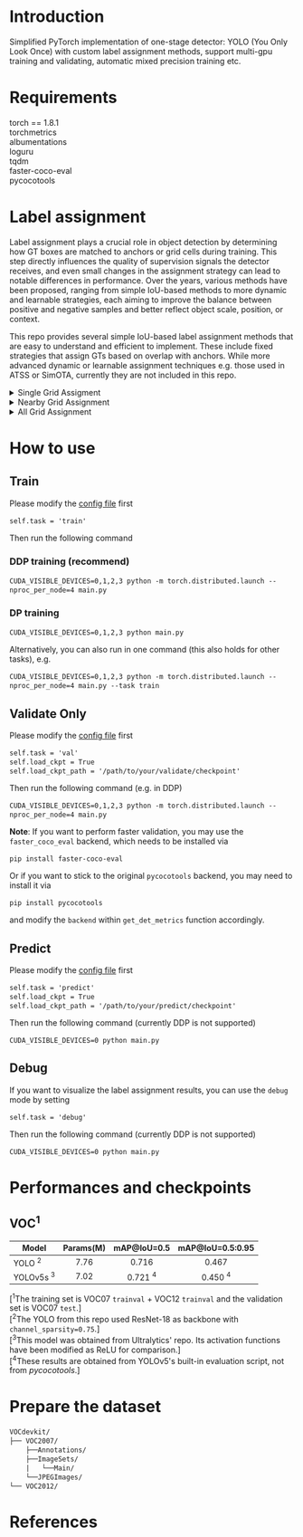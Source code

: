 # Introduction

Simplified PyTorch implementation of one-stage detector: YOLO (You Only Look Once) with custom label assignment methods, support multi-gpu training and validating, automatic mixed precision training etc.  

# Requirements

torch == 1.8.1  
torchmetrics  
albumentations  
loguru  
tqdm  
faster-coco-eval  
pycocotools  


# Label assignment
Label assignment plays a crucial role in object detection by determining how GT boxes are matched to anchors or grid cells during training. This step directly influences the quality of supervision signals the detector receives, and even small changes in the assignment strategy can lead to notable differences in performance. Over the years, various methods have been proposed, ranging from simple IoU-based methods to more dynamic and learnable strategies, each aiming to improve the balance between positive and negative samples and better reflect object scale, position, or context.

This repo provides several simple IoU-based label assignment methods that are easy to understand and efficient to implement. These include fixed strategies that assign GTs based on overlap with anchors. While more advanced dynamic or learnable assignment techniques e.g. those used in ATSS or SimOTA, currently they are not included in this repo.

<details><summary>Single Grid Assigment</summary>

In this approach, each GT box is assigned to the grid cell in which its center falls. Only the anchors located within this grid cell are considered for matching. For example, if each grid cell contains multiple predefined anchors (e.g., 3 anchors of different aspect ratios and different sizes), the IoU between the GT box and each anchor is computed. These IoUs are then compared against a predefined threshold `match_iou_thres`: if any of them exceed the threshold, the GT is assigned to the corresponding anchor; otherwise, no assignment is made.

In fact, a similar strategy was used in the original YOLOv1 model, where each object was assigned to the grid cell containing its center, and only that cell was responsible for predicting the object's presence and bounding box.

![single_grid_demo](imgs/single_grid_demo.png)

</details>

<details><summary>Nearby Grid Assignment</summary>

In this approach, the matching region is expanded to include the 3×3 neighborhood centered around GT cell. Anchors from all 9 grid cells are considered for assignment. For each anchor in this region, the IoU with the GT box is calculated, and assignments are made based on whether the IoU exceeds a predefined threshold `match_iou_thres`.

In cases where multiple GTs could potentially match the same anchor, this method provides an optional filtering mechanism controlled by the `filter_by_max_iou` parameter. When enabled, the anchor is assigned only to the GT with the highest IoU among all matches. When disabled, one of the matching GTs is randomly selected for assignment.

A similar assignment strategy is adopted in YOLOv5, where each GT box is assigned to the grid cell containing its center, along with up to two neighboring cells whose centers are closest to the object center. However, unlike this method, which uses an IoU threshold to filter matching anchors, YOLOv5 relies on aspect ratio similarity between the GT box and predefined anchors to determine valid matches.

![nearby_grid_demo](imgs/nearby_grid_demo.png)

</details>

<details><summary>All Grid Assignment</summary>

In this approach, all anchors across the entire grid for each GT box are considered. For every anchor in the feature map, the IoU with each GT is calculated. The anchor is then assigned to the GT box with which it has the highest IoU, provided the IoU exceeds a predefined threshold `match_iou_thres`. This ensures that each anchor is matched to the most relevant object, even if it's far from the object's center.

However, since all grid cells are considered regardless of their spatial relation to the GT center, the model is trained to regress the offset between the anchor center and the GT center from potentially distant locations. As a result, the predicted center shift may be less accurate compared to methods like `single_grid` or `nearby_grid` assignment, where the offset is learned from a more localized region. 

![all_grid_demo](imgs/all_grid_demo.png)

</details>

# How to use

## Train
Please modify the [config file](configs/my_config.py) first
```
self.task = 'train'
```

Then run the following command

### DDP training (recommend)
```
CUDA_VISIBLE_DEVICES=0,1,2,3 python -m torch.distributed.launch --nproc_per_node=4 main.py
```

### DP training
```
CUDA_VISIBLE_DEVICES=0,1,2,3 python main.py
```

Alternatively, you can also run in one command (this also holds for other tasks), e.g.
```
CUDA_VISIBLE_DEVICES=0,1,2,3 python -m torch.distributed.launch --nproc_per_node=4 main.py --task train
```

## Validate Only
Please modify the [config file](configs/my_config.py) first
```
self.task = 'val'
self.load_ckpt = True
self.load_ckpt_path = '/path/to/your/validate/checkpoint'
```

Then run the following command (e.g. in DDP)
```
CUDA_VISIBLE_DEVICES=0,1,2,3 python -m torch.distributed.launch --nproc_per_node=4 main.py
```

**Note**: If you want to perform faster validation, you may use the `faster_coco_eval` backend, which needs to be installed via
```
pip install faster-coco-eval
```
Or if you want to stick to the original `pycocotools` backend, you may need to install it via
```
pip install pycocotools
```
and modify the `backend` within `get_det_metrics` function accordingly.

## Predict
Please modify the [config file](configs/my_config.py) first
```
self.task = 'predict'
self.load_ckpt = True
self.load_ckpt_path = '/path/to/your/predict/checkpoint'
```

Then run the following command (currently DDP is not supported)
```
CUDA_VISIBLE_DEVICES=0 python main.py
```

## Debug
If you want to visualize the label assignment results, you can use the `debug` mode by setting
```
self.task = 'debug'
```

Then run the following command (currently DDP is not supported)
```
CUDA_VISIBLE_DEVICES=0 python main.py
```

# Performances and checkpoints

## VOC<sup>1</sup>
| Model					| Params(M)	| mAP@IoU=0.5		| mAP@IoU=0.5:0.95	|
| --------------------- |:---------:|:-----------------:|:-----------------:|
| YOLO <sup>2</sup>		| 7.76		| 0.716				| 0.467				|
| YOLOv5s <sup>3</sup>	| 7.02		| 0.721	<sup>4</sup>| 0.450	<sup>4</sup>|

[<sup>1</sup>The training set is VOC07 `trainval` + VOC12 `trainval` and the validation set is VOC07 `test`.]  
[<sup>2</sup>The YOLO from this repo used ResNet-18 as backbone with `channel_sparsity=0.75`.]  
[<sup>3</sup>This model was obtained from Ultralytics' repo. Its activation functions have been modified as ReLU for comparison.]  
[<sup>4</sup>These results are obtained from YOLOv5's built-in evaluation script, not from *pycocotools*.]  

# Prepare the dataset

```
VOCdevkit/
├── VOC2007/
	├──Annotations/
	├──ImageSets/
	|	└──Main/
	└──JPEGImages/
└── VOC2012/
```

# References